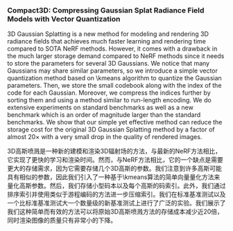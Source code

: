 ### Compact3D: Compressing Gaussian Splat Radiance Field Models with Vector Quantization

3D Gaussian Splatting is a new method for modeling and rendering 3D radiance fields that achieves much faster learning and rendering time compared to SOTA NeRF methods. However, it comes with a drawback in the much larger storage demand compared to NeRF methods since it needs to store the parameters for several 3D Gaussians. We notice that many Gaussians may share similar parameters, so we introduce a simple vector quantization method based on \kmeans algorithm to quantize the Gaussian parameters. Then, we store the small codebook along with the index of the code for each Gaussian. Moreover, we compress the indices further by sorting them and using a method similar to run-length encoding. We do extensive experiments on standard benchmarks as well as a new benchmark which is an order of magnitude larger than the standard benchmarks. We show that our simple yet effective method can reduce the storage cost for the original 3D Gaussian Splatting method by a factor of almost 20× with a very small drop in the quality of rendered images.

3D高斯喷溅是一种新的建模和渲染3D辐射场的方法，与最新的NeRF方法相比，它实现了更快的学习和渲染时间。然而，与NeRF方法相比，它的一个缺点是需要更大的存储需求，因为它需要存储几个3D高斯的参数。我们注意到许多高斯可能具有相似的参数，因此我们引入了一种基于\kmeans算法的简单向量量化方法来量化高斯参数。然后，我们存储小型码本以及每个高斯的码索引。此外，我们通过排序索引并使用类似于游程编码的方法进一步压缩索引。我们在标准基准测试以及一个比标准基准测试大一个数量级的新基准测试上进行了广泛的实验。我们展示了我们这种简单而有效的方法可以将原始3D高斯喷溅方法的存储成本减少近20倍，同时渲染图像的质量只有非常小的下降。
